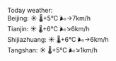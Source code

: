 Today weather:  
Beijing: ☀️ 🌡️+5°C 🌬️→7km/h  
Tianjin: ☀️ 🌡️+6°C 🌬️↘6km/h  
Shijiazhuang: ☀️ 🌡️+6°C 🌬️→6km/h  
Tangshan: ☀️ 🌡️+5°C 🌬️↘1km/h  
